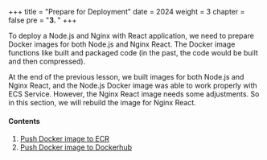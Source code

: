 +++
title = "Prepare for Deployment"
date = 2024
weight = 3
chapter = false
pre = "<b>3. </b>"
+++

To deploy a Node.js and Nginx with React application, we need to prepare Docker images for both Node.js and Nginx React. The Docker image functions like built and packaged code (in the past, the code would be built and then compressed).

At the end of the previous lesson, we built images for both Node.js and Nginx React, and the Node.js Docker image was able to work properly with ECS Service. However, the Nginx React image needs some adjustments. So in this section, we will rebuild the image for Nginx React.

#### Contents

1. [Push Docker image to ECR](3.1-push-image-to-ecr/)
2. [Push Docker image to Dockerhub](3.2-push-image-to-dockerhub/)